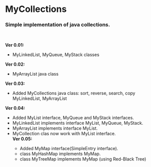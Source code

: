 # MyCollections
<h3>Simple implementation of java collections.</h3>

</br>

<b>Ver 0.01:</b> <ul><li>MyLinkedList, MyQueue, MyStack classes </li></ul> 
<b>Ver 0.02:</b> <ul><li>MyArrayList java class</li></ul> 
<b>Ver 0.03:</b> <ul><li>Added MyCollections java class: sort, reverse, search, copy MyLinkedList, MyArrayList</li></ul> 
<b>Ver 0.04:</b> <ul>
          <li>Added MyList interface, MyQueue and MyStack interfaces.</li> 
          <li> MyLinkedList implements interface MyList, MyQueue, MyStack.</li>
          <li>MyArrayList implements interface MyList.</li> 
          <li>MyCollection clas now work with MyList interface.</li>
<b>Ver 0.05:</b> <ul>
          <li>Added MyMap interface(SimpleEntry interface).</li> 
          <li>class MyHashMap implements MyMap.</li>
          <li>class MyTreeMap implements MyMap (using Red-Black Tree)</li> 
